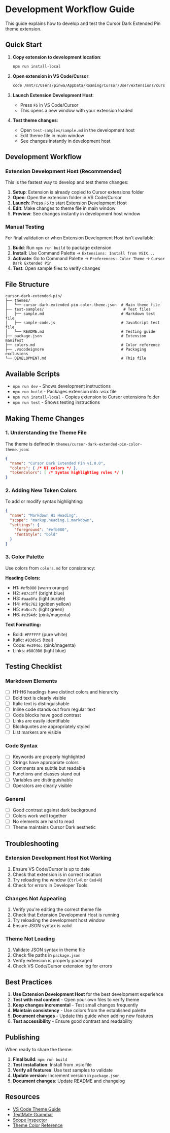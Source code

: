 # Development Workflow Guide

This guide explains how to develop and test the Cursor Dark Extended Pin theme extension.

## Quick Start

1. **Copy extension to development location**:
   ```bash
   npm run install-local
   ```

2. **Open extension in VS Code/Cursor**:
   ```bash
   code /mnt/c/Users/pinwa/AppData/Roaming/Cursor/User/extensions/cursor-dark-extended-pin
   ```

3. **Launch Extension Development Host**:
   - Press `F5` in VS Code/Cursor
   - This opens a new window with your extension loaded

4. **Test theme changes**:
   - Open `test-samples/sample.md` in the development host
   - Edit theme file in main window
   - See changes instantly in development host

## Development Workflow

### Extension Development Host (Recommended)

This is the fastest way to develop and test theme changes:

1. **Setup**: Extension is already copied to Cursor extensions folder
2. **Open**: Open the extension folder in VS Code/Cursor
3. **Launch**: Press `F5` to start Extension Development Host
4. **Edit**: Make changes to theme file in main window
5. **Preview**: See changes instantly in development host window

### Manual Testing

For final validation or when Extension Development Host isn't available:

1. **Build**: Run `npm run build` to package extension
2. **Install**: Use Command Palette → `Extensions: Install from VSIX...`
3. **Activate**: Go to Command Palette → `Preferences: Color Theme` → `Cursor Dark Extended Pin`
4. **Test**: Open sample files to verify changes

## File Structure

```
cursor-dark-extended-pin/
├── themes/
│   └── cursor-dark-extended-pin-color-theme.json  # Main theme file
├── test-samples/                                   # Test files
│   ├── sample.md                                  # Markdown test file
│   ├── sample-code.js                             # JavaScript test file
│   └── README.md                                  # Testing guide
├── package.json                                   # Extension manifest
├── colors.md                                      # Color reference
├── .vscodeignore                                  # Packaging exclusions
└── DEVELOPMENT.md                                 # This file
```

## Available Scripts

- `npm run dev` - Shows development instructions
- `npm run build` - Packages extension into .vsix file
- `npm run install-local` - Copies extension to Cursor extensions folder
- `npm run test` - Shows testing instructions

## Making Theme Changes

### 1. Understanding the Theme File

The theme is defined in `themes/cursor-dark-extended-pin-color-theme.json`:

```json
{
  "name": "Cursor Dark Extended Pin v1.0.0",
  "colors": { /* UI colors */ },
  "tokenColors": [ /* Syntax highlighting rules */ ]
}
```

### 2. Adding New Token Colors

To add or modify syntax highlighting:

```json
{
  "name": "Markdown H1 Heading",
  "scope": "markup.heading.1.markdown",
  "settings": {
    "foreground": "#efb080",
    "fontStyle": "bold"
  }
}
```

### 3. Color Palette

Use colors from `colors.md` for consistency:

**Heading Colors:**
- H1: `#efb080` (warm orange)
- H2: `#87c3ff` (bright blue)
- H3: `#aaa0fa` (light purple)
- H4: `#f8c762` (golden yellow)
- H5: `#a8cc7c` (light green)
- H6: `#e394dc` (pink/magenta)

**Text Formatting:**
- Bold: `#FFFFFF` (pure white)
- Italic: `#83d6c5` (teal)
- Code: `#e394dc` (pink/magenta)
- Links: `#88C0D0` (light blue)

## Testing Checklist

### Markdown Elements
- [ ] H1-H6 headings have distinct colors and hierarchy
- [ ] Bold text is clearly visible
- [ ] Italic text is distinguishable
- [ ] Inline code stands out from regular text
- [ ] Code blocks have good contrast
- [ ] Links are easily identifiable
- [ ] Blockquotes are appropriately styled
- [ ] List markers are visible

### Code Syntax
- [ ] Keywords are properly highlighted
- [ ] Strings have appropriate colors
- [ ] Comments are subtle but readable
- [ ] Functions and classes stand out
- [ ] Variables are distinguishable
- [ ] Operators are clearly visible

### General
- [ ] Good contrast against dark background
- [ ] Colors work well together
- [ ] No elements are hard to read
- [ ] Theme maintains Cursor Dark aesthetic

## Troubleshooting

### Extension Development Host Not Working
1. Ensure VS Code/Cursor is up to date
2. Check that extension is in correct location
3. Try reloading the window (`Ctrl+R` or `Cmd+R`)
4. Check for errors in Developer Tools

### Changes Not Appearing
1. Verify you're editing the correct theme file
2. Check that Extension Development Host is running
3. Try reloading the development host window
4. Ensure JSON syntax is valid

### Theme Not Loading
1. Validate JSON syntax in theme file
2. Check file paths in `package.json`
3. Verify extension is properly packaged
4. Check VS Code/Cursor extension log for errors

## Best Practices

1. **Use Extension Development Host** for the best development experience
2. **Test with real content** - Open your own files to verify theme
3. **Keep changes incremental** - Test small changes frequently
4. **Maintain consistency** - Use colors from the established palette
5. **Document changes** - Update this guide when adding new features
6. **Test accessibility** - Ensure good contrast and readability

## Publishing

When ready to share the theme:

1. **Final build**: `npm run build`
2. **Test installation**: Install from .vsix file
3. **Verify all features**: Use test samples to validate
4. **Update version**: Increment version in `package.json`
5. **Document changes**: Update README and changelog

## Resources

- [VS Code Theme Guide](https://code.visualstudio.com/api/extension-guides/color-theme)
- [TextMate Grammar](https://macromates.com/manual/en/language_grammars)
- [Scope Inspector](https://code.visualstudio.com/api/language-extensions/syntax-highlight-guide#scope-inspector)
- [Theme Color Reference](https://code.visualstudio.com/api/references/theme-color)